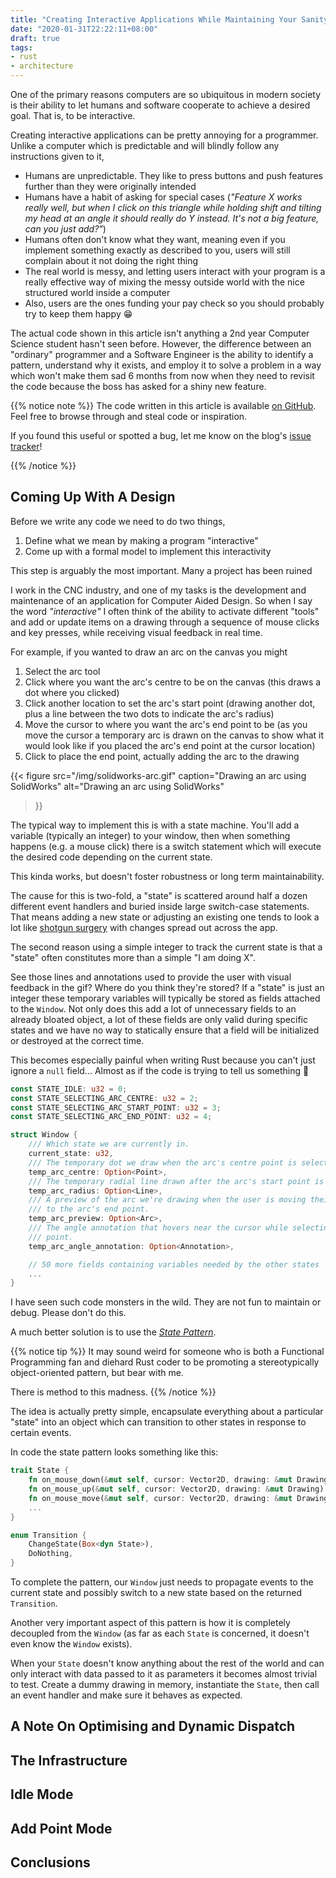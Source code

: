 ```yaml
---
title: "Creating Interactive Applications While Maintaining Your Sanity"
date: "2020-01-31T22:22:11+08:00"
draft: true
tags:
- rust
- architecture
---
```


One of the primary reasons computers are so ubiquitous in modern society is
their ability to let humans and software cooperate to achieve a desired goal.
That is, to be interactive.

Creating interactive applications can be pretty annoying for a programmer.
Unlike a computer which is predictable and will blindly follow any
instructions given to it,

- Humans are unpredictable. They like to press buttons and push features further
  than they were originally intended
- Humans have a habit of asking for special cases (*"Feature X works really
  well, but when I click on this triangle while holding shift and tilting my
  head at an angle it should really do Y instead. It's not a big feature, can
  you just add?"*)
- Humans often don't know what they want, meaning even if you implement
  something exactly as described to you, users will still complain about it not
  doing the right thing
- The real world is messy, and letting users interact with your program is a
  really effective way of mixing the messy outside world with the nice
  structured world inside a computer
- Also, users are the ones funding your pay check so you should probably try
  to keep them happy 😁

The actual code shown in this article isn't anything a 2nd year Computer
Science student hasn't seen before. However, the difference between an
"ordinary" programmer and a Software Engineer is the ability to identify a
pattern, understand why it exists, and employ it to solve a problem in a way
which won't make them sad 6 months from now when they need to revisit the code
because the boss has asked for a shiny new feature.

{{% notice note %}}
The code written in this article is available [on GitHub][repo]. Feel free to
browse through and steal code or inspiration.

If you found this useful or spotted a bug, let me know on the blog's
[issue tracker][issue]!

[repo]: https://github.com/Michael-F-Bryan/arcs
[issue]: https://github.com/Michael-F-Bryan/adventures.michaelfbryan.com
{{% /notice %}}

## Coming Up With A Design

Before we write any code we need to do two things,

1. Define what we mean by making a program "interactive"
2. Come up with a formal model to implement this interactivity

This step is arguably the most important. Many a project has been ruined

I work in the CNC industry, and one of my tasks is the development and
maintenance of an application for Computer Aided Design. So when I say the
word *"interactive"* I often think of the ability to activate different "tools"
and add or update items on a drawing through a sequence of mouse clicks and
key presses, while receiving visual feedback in real time.

For example, if you wanted to draw an arc on the canvas you might

1. Select the arc tool
2. Click where you want the arc's centre to be on the canvas (this draws a dot
   where you clicked)
3. Click another location to set the arc's start point (drawing another dot,
   plus a line between the two dots to indicate the arc's radius)
4. Move the cursor to where you want the arc's end point to be (as you move the
   cursor a temporary arc is drawn on the canvas to show what it would look like
   if you placed the arc's end point at the cursor location)
5. Click to place the end point, actually adding the arc to the drawing

{{< figure
    src="/img/solidworks-arc.gif"
    caption="Drawing an arc using SolidWorks"
    alt="Drawing an arc using SolidWorks"
>}}

The typical way to implement this is with a state machine. You'll add a variable
(typically an integer) to your window, then when something happens (e.g. a mouse
click) there is a switch statement which will execute the desired code depending
on the current state.

This kinda works, but doesn't foster robustness or long term maintainability.

The cause for this is two-fold, a "state" is scattered around half a dozen
different event handlers and buried inside large switch-case statements. That
means adding a new state or adjusting an existing one tends to look a lot like
[shotgun surgery][shotgun] with changes spread out across the app.

The second reason using a simple integer to track the current state is that a
"state" often constitutes more than a simple "I am doing X".

See those lines and annotations used to provide the user with visual feedback
in the gif? Where do you think they're stored? If a "state" is just an
integer these temporary variables will typically be stored as fields attached
to the `Window`. Not only does this add a lot of unnecessary fields to an
already bloated object, a lot of these fields are only valid during specific
states and we have no way to statically ensure that a field will be
initialized or destroyed at the correct time.

This becomes especially painful when writing Rust because you can't just ignore
a `null` field... Almost as if the code is trying to tell us something 🤔

```rust
const STATE_IDLE: u32 = 0;
const STATE_SELECTING_ARC_CENTRE: u32 = 2;
const STATE_SELECTING_ARC_START_POINT: u32 = 3;
const STATE_SELECTING_ARC_END_POINT: u32 = 4;

struct Window {
    /// Which state we are currently in.
    current_state: u32,
    /// The temporary dot we draw when the arc's centre point is selected.
    temp_arc_centre: Option<Point>,
    /// The temporary radial line drawn after the arc's start point is selected.
    temp_arc_radius: Option<Line>,
    /// A preview of the arc we're drawing when the user is moving their cursor
    /// to the arc's end point.
    temp_arc_preview: Option<Arc>,
    /// The angle annotation that hovers near the cursor while selecting the end
    /// point.
    temp_arc_angle_annotation: Option<Annotation>,

    // 50 more fields containing variables needed by the other states
    ...
}
```

I have seen such code monsters in the wild. They are not fun to maintain or
debug. Please don't do this.

A much better solution is to use the [*State Pattern*][state].

{{% notice tip %}}
It may sound weird for someone who is both a Functional Programming fan and
diehard Rust coder to be promoting a stereotypically object-oriented pattern,
but bear with me.

There is method to this madness.
{{% /notice %}}

The idea is actually pretty simple, encapsulate everything about a particular
"state" into an object which can transition to other states in response to
certain events.

In code the state pattern looks something like this:

```rust
trait State {
    fn on_mouse_down(&mut self, cursor: Vector2D, drawing: &mut Drawing) -> Transition;
    fn on_mouse_up(&mut self, cursor: Vector2D, drawing: &mut Drawing) -> Transition;
    fn on_mouse_move(&mut self, cursor: Vector2D, drawing: &mut Drawing) -> Transition;
    ...
}

enum Transition {
    ChangeState(Box<dyn State>),
    DoNothing,
}
```

To complete the pattern, our `Window` just needs to propagate events to the
current state and possibly switch to a new state based on the returned
`Transition`.

Another very important aspect of this pattern is how it is completely
decoupled from the `Window` (as far as each `State` is concerned, it doesn't
even know the `Window` exists).

When your `State` doesn't know anything about the rest of the world and can
only interact with data passed to it as parameters it becomes almost trivial
to test. Create a dummy drawing in memory, instantiate the `State`, then call
an event handler and make sure it behaves as expected.

## A Note On Optimising and Dynamic Dispatch

## The Infrastructure

## Idle Mode

## Add Point Mode

## Conclusions

[shotgun]: https://refactoring.guru/smells/shotgun-surgery
[state]: https://refactoring.guru/design-patterns/state